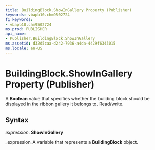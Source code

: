 ```yaml
---
title: BuildingBlock.ShowInGallery Property (Publisher)
keywords: vbapb10.chm9502724
f1_keywords:
- vbapb10.chm9502724
ms.prod: PUBLISHER
api_name:
- Publisher.BuildingBlock.ShowInGallery
ms.assetid: d32d5caa-d242-7936-a4da-4429f6343015
ms.locale: en-US
---
```



# BuildingBlock.ShowInGallery Property (Publisher)

A  **Boolean** value that specifies whether the building block should be displayed in the ribbon gallery it belongs to. Read/write.


## Syntax

 _expression_. **ShowInGallery**

 _expression_A variable that represents a  **BuildingBlock** object.


